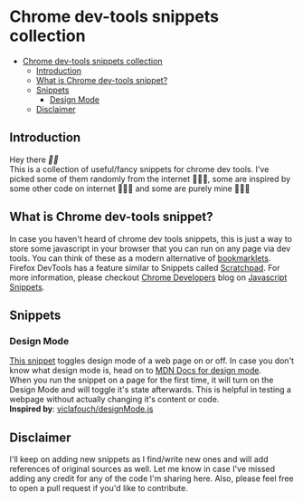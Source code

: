 # Chrome dev-tools snippets collection

- [Chrome dev-tools snippets collection](#chrome-dev-tools-snippets-collection)
  - [Introduction](#introduction)
  - [What is Chrome dev-tools snippet?](#what-is-chrome-dev-tools-snippet)
  - [Snippets](#snippets)
    - [Design Mode](#design-mode)
  - [Disclaimer](#disclaimer)
## Introduction
Hey there ___🙌🏻___
<br>
This is a collection of useful/fancy snippets for chrome dev tools. I've picked some of them randomly from the internet 👨🏻‍🎤, some are inspired by some other code on internet 👨🏻‍🔬 and some are purely mine 👨🏻‍🎨

## What is Chrome dev-tools snippet?

In case you haven't heard of chrome dev tools snippets, this is just a way to store some javascript in your browser that you can run on any page via dev tools. You can think of these as a modern alternative of [bookmarklets](https://en.wikipedia.org/wiki/Bookmarklet). Firefox DevTools has a feature similar to Snippets called [Scratchpad](https://developer.mozilla.org/en-US/docs/Tools/Scratchpad). For more information, please checkout [Chrome Developers](https://developer.chrome.com/) blog on [Javascript Snippets](https://developer.chrome.com/docs/devtools/javascript/snippets/).

## Snippets
### Design Mode
[This snippet](/snippets/design-mode.js) toggles design mode of a web page on or off. In case you don't know what design mode is, head on to [MDN Docs for design mode](https://developer.mozilla.org/en-US/docs/Web/API/Document/designMode).
<br>
When you run the snippet on a page for the first time, it will turn on the Design Mode and will toggle it's state afterwards. This is helpful in testing a webpage without actually changing it's content or code.
<br>
**Inspired by**: [viclafouch/designMode.js](https://gist.github.com/viclafouch/c6445aa2f0cf23f990587ad3061fd380)

## Disclaimer

I'll keep on adding new snippets as I find/write new ones and will add references of original sources as well. Let me know in case I've missed adding any credit for any of the code I'm sharing here. Also, please feel free to open a pull request if you'd like to contribute.